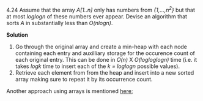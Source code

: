 4.24 Assume that the array *A[1..n]* only has numbers from *{1,…,n<sup>2</sup>}* but that at most *loglogn* of these numbers ever appear. 
Devise an algorithm that sorts *A* in substantially less than *O(nlogn)*.

**Solution** 

1. Go through the original array and create a min-heap with each node containing each entry and auxilliary storage for the occurence count of each original entry. This can be done in *O(n)* X *O(logloglogn)* time (i.e. it takes *logk* time to insert each of the *k = loglogn* possible values).
2. Retrieve each element from from the heap and insert into a new sorted array making sure to repeat it by its occurrence count.

Another approach using arrays is mentioned [here](http://www.algorithm.cs.sunysb.edu/algowiki/index.php/TADM2E_4.25);
